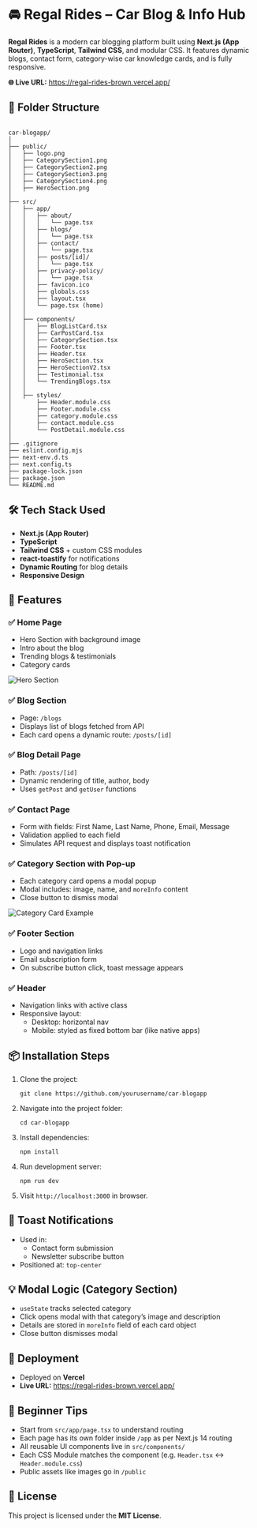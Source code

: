 <!DOCTYPE html>
<html lang="en">
<head>
  <meta charset="UTF-8" />
  <meta name="viewport" content="width=device-width, initial-scale=1.0"/>
  <title>README - Regal Rides</title>
  
</head>
<body>

  <h1>🚘 Regal Rides – Car Blog & Info Hub</h1>

  <p><strong>Regal Rides</strong> is a modern car blogging platform built using <strong>Next.js (App Router)</strong>, <strong>TypeScript</strong>, <strong>Tailwind CSS</strong>, and modular CSS. It features dynamic blogs, contact form, category-wise car knowledge cards, and is fully responsive.</p>

  <p><strong>🌐 Live URL:</strong> <a href="https://regal-rides-brown.vercel.app/" target="_blank">https://regal-rides-brown.vercel.app/</a></p>

  <h2>📁 Folder Structure</h2>

  <pre><code>
car-blogapp/
│
├── public/
│   ├── logo.png
│   ├── CategorySection1.png
│   ├── CategorySection2.png
│   ├── CategorySection3.png
│   ├── CategorySection4.png
│   ├── HeroSection.png
│
├── src/
│   ├── app/
│   │   ├── about/
│   │   │   └── page.tsx
│   │   ├── blogs/
│   │   │   └── page.tsx
│   │   ├── contact/
│   │   │   └── page.tsx
│   │   ├── posts/[id]/
│   │   │   └── page.tsx
│   │   ├── privacy-policy/
│   │   │   └── page.tsx
│   │   ├── favicon.ico
│   │   ├── globals.css
│   │   ├── layout.tsx
│   │   └── page.tsx (home)
│   │
│   ├── components/
│   │   ├── BlogListCard.tsx
│   │   ├── CarPostCard.tsx
│   │   ├── CategorySection.tsx
│   │   ├── Footer.tsx
│   │   ├── Header.tsx
│   │   ├── HeroSection.tsx
│   │   ├── HeroSectionV2.tsx
│   │   ├── Testimonial.tsx
│   │   └── TrendingBlogs.tsx
│   │
│   ├── styles/
│       ├── Header.module.css
│       ├── Footer.module.css
│       ├── category.module.css
│       ├── contact.module.css
│       └── PostDetail.module.css
│
├── .gitignore
├── eslint.config.mjs
├── next-env.d.ts
├── next.config.ts
├── package-lock.json
├── package.json
└── README.md
</code></pre>

  <h2>🛠️ Tech Stack Used</h2>
  <ul>
    <li><strong>Next.js (App Router)</strong></li>
    <li><strong>TypeScript</strong></li>
    <li><strong>Tailwind CSS</strong> + custom CSS modules</li>
    <li><strong>react-toastify</strong> for notifications</li>
    <li><strong>Dynamic Routing</strong> for blog details</li>
    <li><strong>Responsive Design</strong></li>
  </ul>

  <h2>📌 Features</h2>

  <h3>✅ Home Page</h3>
  <ul>
    <li>Hero Section with background image</li>
    <li>Intro about the blog</li>
    <li>Trending blogs & testimonials</li>
    <li>Category cards</li>
  </ul>
  <img src="/HeroSection.png" alt="Hero Section"/>

  <h3>✅ Blog Section</h3>
  <ul>
    <li>Page: <code>/blogs</code></li>
    <li>Displays list of blogs fetched from API</li>
    <li>Each card opens a dynamic route: <code>/posts/[id]</code></li>
  </ul>

  <h3>✅ Blog Detail Page</h3>
  <ul>
    <li>Path: <code>/posts/[id]</code></li>
    <li>Dynamic rendering of title, author, body</li>
    <li>Uses <code>getPost</code> and <code>getUser</code> functions</li>
  </ul>

  <h3>✅ Contact Page</h3>
  <ul>
    <li>Form with fields: First Name, Last Name, Phone, Email, Message</li>
    <li>Validation applied to each field</li>
    <li>Simulates API request and displays toast notification</li>
  </ul>

  <h3>✅ Category Section with Pop-up</h3>
  <ul>
    <li>Each category card opens a modal popup</li>
    <li>Modal includes: image, name, and <code>moreInfo</code> content</li>
    <li>Close button to dismiss modal</li>
  </ul>
  <img src="/CategorySection1.png" alt="Category Card Example"/>

  <h3>✅ Footer Section</h3>
  <ul>
    <li>Logo and navigation links</li>
    <li>Email subscription form</li>
    <li>On subscribe button click, toast message appears</li>
  </ul>

  <h3>✅ Header</h3>
  <ul>
    <li>Navigation links with active class</li>
    <li>Responsive layout:
      <ul>
        <li>Desktop: horizontal nav</li>
        <li>Mobile: styled as fixed bottom bar (like native apps)</li>
      </ul>
    </li>
  </ul>

  <h2>📦 Installation Steps</h2>

  <ol>
    <li>Clone the project:
      <pre><code>git clone https://github.com/yourusername/car-blogapp</code></pre>
    </li>
    <li>Navigate into the project folder:
      <pre><code>cd car-blogapp</code></pre>
    </li>
    <li>Install dependencies:
      <pre><code>npm install</code></pre>
    </li>
    <li>Run development server:
      <pre><code>npm run dev</code></pre>
    </li>
    <li>Visit <code>http://localhost:3000</code> in browser.</li>
  </ol>

  <h2>📢 Toast Notifications</h2>
  <ul>
    <li>Used in:
      <ul>
        <li>Contact form submission</li>
        <li>Newsletter subscribe button</li>
      </ul>
    </li>
    <li>Positioned at: <code>top-center</code></li>
  </ul>

  <h2>💡 Modal Logic (Category Section)</h2>
  <ul>
    <li><code>useState</code> tracks selected category</li>
    <li>Click opens modal with that category’s image and description</li>
    <li>Details are stored in <code>moreInfo</code> field of each card object</li>
    <li>Close button dismisses modal</li>
  </ul>

  <h2>🚀 Deployment</h2>
  <ul>
    <li>Deployed on <strong>Vercel</strong></li>
    <li><strong>Live URL:</strong> <a href="https://regal-rides-brown.vercel.app/" target="_blank">https://regal-rides-brown.vercel.app/</a></li>
  </ul>

  <h2>🧠 Beginner Tips</h2>
  <ul>
    <li>Start from <code>src/app/page.tsx</code> to understand routing</li>
    <li>Each page has its own folder inside <code>/app</code> as per Next.js 14 routing</li>
    <li>All reusable UI components live in <code>src/components/</code></li>
    <li>Each CSS Module matches the component (e.g. <code>Header.tsx</code> ↔ <code>Header.module.css</code>)</li>
    <li>Public assets like images go in <code>/public</code></li>
  </ul>

  <h2>📄 License</h2>
  <p>This project is licensed under the <strong>MIT License</strong>.</p>

</body>
</html>
